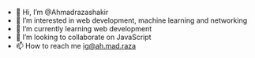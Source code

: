 - 👋 Hi, I’m @Ahmadrazashakir
- 👀 I’m interested in web development, machine learning and networking 
- 🌱 I’m currently learning web development 
- 💞️ I’m looking to collaborate on JavaScript 
- 📫 How to reach me ig@ah.mad.raza

<!---
Ahmadrazashakir/Ahmadrazashakir is a ✨ special ✨ repository because its `README.md` (this file) appears on your GitHub profile.
You can click the Preview link to take a look at your changes.
--->

